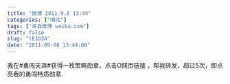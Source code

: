 ```yaml
---
title: "微博 2011.9.8 13:44"
categories: ["嘀咕"]
tags: ["来自微博 weibo.com"]
draft: false
slug: "lE1D3A"
date: "2011-09-08 13:44:00"
---
```


<p>我在#勇闯天涯#获得一枚策略勋章，点击O网页链接 ，帮我转发，超过5次，即点亮我的勇闯特质勋章. ​​​​</p>
